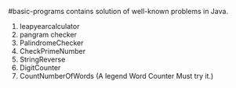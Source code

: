 #basic-programs contains solution of well-known problems in Java.
  1. leapyearcalculator
  2. pangram checker
  3. PalindromeChecker
  4. CheckPrimeNumber
  5. StringReverse
  6. DigitCounter
  7. CountNumberOfWords (A legend Word Counter Must try it.)
